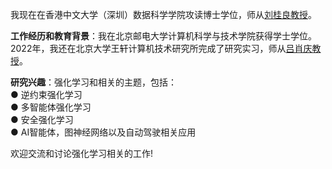 <span class='anchor' id='about-me'></span>
我现在在香港中文大学（深圳）数据科学学院攻读博士学位，师从<a href='https://scholar.google.com/citations?user=WMkMTb4AAAAJ'>刘桂良教授</a>。

**工作经历和教育背景**：我在北京邮电大学计算机科学与技术学院获得学士学位。2022年，我还在北京大学王轩计算机技术研究所完成了研究实习，师从<a href='https://www.icst.pku.edu.cn/szwdclyjs/kydw/ggcy/1288883.htm'>吕肖庆教授</a>。

**研究兴趣**：强化学习和相关的主题，包括：<br />
        ● 逆约束强化学习<br />
        ● 多智能体强化学习<br />
        ● 安全强化学习<br />
        ● AI智能体，图神经网络以及自动驾驶相关应用<br />

欢迎交流和讨论强化学习相关的工作!
